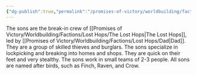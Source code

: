 ```yaml
---
{"dg-publish":true,"permalink":"/promises-of-victory/worldbuilding/factions/lost-hops/the-sons-burglars-crew/","title":"The Sons (burglars crew)","noteIcon":"Faction","created":"","updated":""}
---
```


The sons are the break-in crew of [[Promises of Victory/Worldbuilding/Factions/Lost Hops/The Lost Hops\|The Lost Hops]], led by [[Promises of Victory/Worldbuilding/Factions/Lost Hops/Dad\|Dad]]. They are a group of skilled thieves and burglars. The sons specialize in lockpicking and breaking into homes and shops. They are quick on their feet and very stealthy. The sons work in small teams of 2-3 people.
All sons are named after birds, such as Finch, Raven, and Crow.